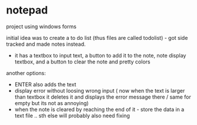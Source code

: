 # notepad
project using windows forms

initial idea was to create a to do list (thus files are called todolist) - got side tracked and made notes instead.
- it has a textbox to input text, a button to add it to the note, note display textbox, and a button to clear the note and pretty colors 

another options:
- ENTER also adds the text
- display error without loosing wrong input ( now when the text is larger than textbox it deletes it and displays the error message there / same for empty but its not as annoying)
- when the note is cleared by reaching the end of it - store the data in a text file
  .. sth else will probably also need fixing
